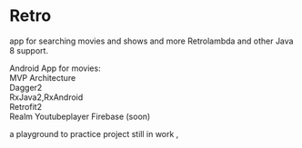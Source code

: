 # Retro
app for searching movies and shows and more
Retrolambda and other Java 8 support. 

Android App for movies:  
MVP Architecture  
Dagger2  
RxJava2,RxAndroid  
Retrofit2  
Realm
Youtubeplayer
Firebase (soon) 

a playground to practice
project still in work , 
